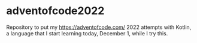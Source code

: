 # adventofcode2022
Repository to put my https://adventofcode.com/ 2022 attempts with Kotlin, a language that I start learning today, December 1, while I try this.
